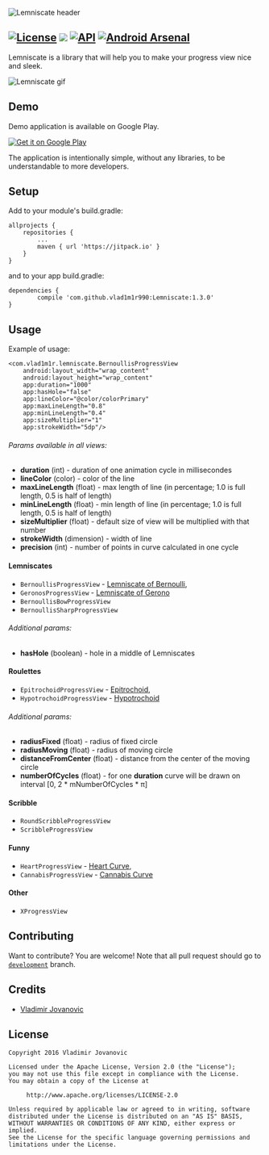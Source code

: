 ![Lemniscate header](http://i.imgur.com/i9t5vUm.png)


[![License](https://img.shields.io/badge/License-Apache%202.0-blue.svg)](https://github.com/vlad1m1r990/Lemniscate/blob/master/LICENSE) [![](https://jitpack.io/v/vlad1m1r990/Lemniscate.svg)](https://jitpack.io/#vlad1m1r990/Lemniscate) [![API](https://img.shields.io/badge/API-14%2B-green.svg?style=flat)](https://android-arsenal.com/api?level-11) [![Android Arsenal](https://img.shields.io/badge/Android%20Arsenal-Lemniscate-green.svg?style=flat)](https://android-arsenal.com/details/1/5142)
-----

Lemniscate is a library that will help you to make your progress view nice and sleek.

![Lemniscate gif](http://i.imgur.com/xPRHWdv.gif)

Demo
-----

Demo application is available on Google Play.

<a href='https://play.google.com/store/apps/details?id=com.vlad1m1r.lemniscate.sample'>
    <img alt='Get it on Google Play' src='http://i.imgur.com/tka3Exw.png'/>
</a>

The application is intentionally simple, without any libraries, to be understandable to more developers.

Setup
-----

Add to your module's build.gradle:

    allprojects {
        repositories {
            ...
            maven { url 'https://jitpack.io' }
        }
    }

and to your app build.gradle:

    dependencies {
            compile 'com.github.vlad1m1r990:Lemniscate:1.3.0'
    }

Usage
-----

Example of usage:

    <com.vlad1m1r.lemniscate.BernoullisProgressView
        android:layout_width="wrap_content"
        android:layout_height="wrap_content"
        app:duration="1000"
        app:hasHole="false"
        app:lineColor="@color/colorPrimary"
        app:maxLineLength="0.8"
        app:minLineLength="0.4"
        app:sizeMultiplier="1"
        app:strokeWidth="5dp"/>

###### Params available in all views:

* **duration** (int) - duration of one animation cycle in millisecondes
* **lineColor** (color) - color of the line
* **maxLineLength** (float) - max length of line (in percentage; 1.0 is full length, 0.5 is half of length)
* **minLineLength** (float) - min length of line (in percentage; 1.0 is full length, 0.5 is half of length)
* **sizeMultiplier** (float) - default size of view will be multiplied with that number
* **strokeWidth** (dimension) - width of line 
* **precision** (int) - number of points in curve calculated in one cycle

#### Lemniscates
* `BernoullisProgressView` - [Lemniscate of Bernoulli](https://en.wikipedia.org/wiki/Lemniscate_of_Bernoulli),
* `GeronosProgressView` - [Lemniscate of Gerono](https://en.wikipedia.org/wiki/Lemniscate_of_Gerono)
* `BernoullisBowProgressView`
* `BernoullisSharpProgressView`

###### Additional params:
* **hasHole** (boolean) - hole in a middle of Lemniscates

#### Roulettes
* `EpitrochoidProgressView` - [Epitrochoid](https://en.wikipedia.org/wiki/Epitrochoid),
* `HypotrochoidProgressView` - [Hypotrochoid](https://en.wikipedia.org/wiki/Hypotrochoid)

###### Additional params:
* **radiusFixed** (float) - radius of fixed circle
* **radiusMoving** (float) - radius of moving circle
* **distanceFromCenter** (float) -  distance from the center of the moving circle
* **numberOfCycles** (float) - for one **duration** curve will be drawn on interval [0, 2 \* mNumberOfCycles \* π]

#### Scribble
* `RoundScribbleProgressView`
* `ScribbleProgressView`

#### Funny
* `HeartProgressView` - [Heart Curve](http://mathworld.wolfram.com/HeartCurve.html),
* `CannabisProgressView` - [Cannabis Curve](http://mathworld.wolfram.com/CannabisCurve.html)

#### Other
* `XProgressView`

Contributing
-------

Want to contribute? You are welcome! 
Note that all pull request should go to [`development`](https://github.com/vlad1m1r990/Lemniscate/tree/development) branch.

Credits
-------

+ [Vladimir Jovanovic](https://github.com/vlad1m1r990)

License
-------

    Copyright 2016 Vladimir Jovanovic

    Licensed under the Apache License, Version 2.0 (the "License");
    you may not use this file except in compliance with the License.
    You may obtain a copy of the License at

         http://www.apache.org/licenses/LICENSE-2.0

    Unless required by applicable law or agreed to in writing, software
    distributed under the License is distributed on an "AS IS" BASIS,
    WITHOUT WARRANTIES OR CONDITIONS OF ANY KIND, either express or implied.
    See the License for the specific language governing permissions and
    limitations under the License.